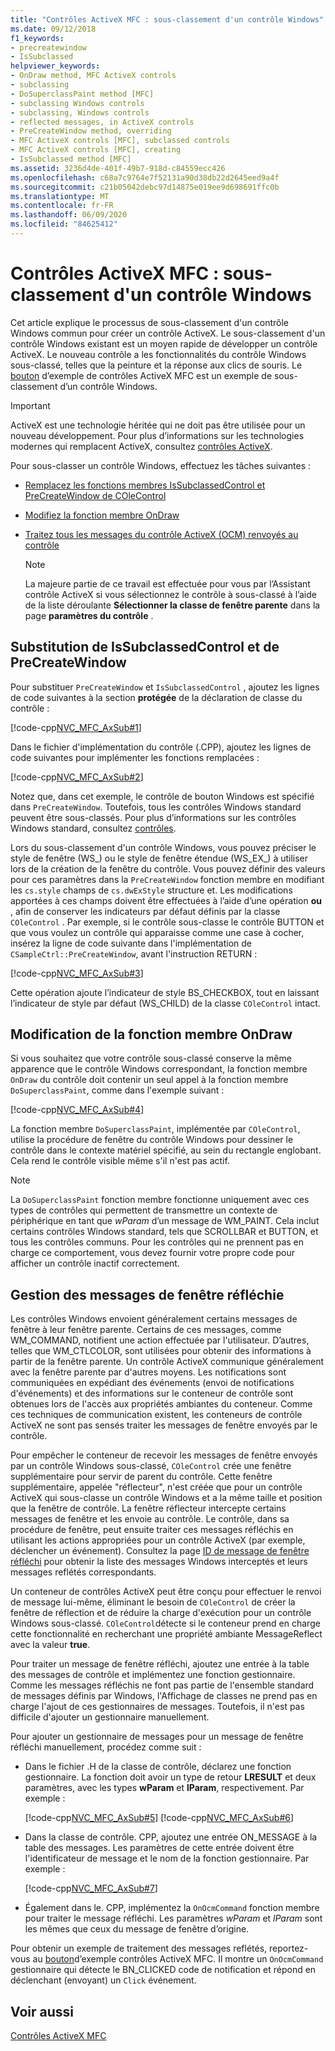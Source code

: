 ```yaml
---
title: "Contrôles ActiveX MFC : sous-classement d'un contrôle Windows"
ms.date: 09/12/2018
f1_keywords:
- precreatewindow
- IsSubclassed
helpviewer_keywords:
- OnDraw method, MFC ActiveX controls
- subclassing
- DoSuperclassPaint method [MFC]
- subclassing Windows controls
- subclassing, Windows controls
- reflected messages, in ActiveX controls
- PreCreateWindow method, overriding
- MFC ActiveX controls [MFC], subclassed controls
- MFC ActiveX controls [MFC], creating
- IsSubclassed method [MFC]
ms.assetid: 3236d4de-401f-49b7-918d-c84559ecc426
ms.openlocfilehash: c68a7c9764e7f52131a90d38db22d2645eed9a4f
ms.sourcegitcommit: c21b05042debc97d14875e019ee9d698691ffc0b
ms.translationtype: MT
ms.contentlocale: fr-FR
ms.lasthandoff: 06/09/2020
ms.locfileid: "84625412"
---
```

# <a name="mfc-activex-controls-subclassing-a-windows-control"></a>Contrôles ActiveX MFC : sous-classement d'un contrôle Windows

Cet article explique le processus de sous-classement d'un contrôle Windows commun pour créer un contrôle ActiveX. Le sous-classement d'un contrôle Windows existant est un moyen rapide de développer un contrôle ActiveX. Le nouveau contrôle a les fonctionnalités du contrôle Windows sous-classé, telles que la peinture et la réponse aux clics de souris. Le [bouton](../overview/visual-cpp-samples.md) d’exemple de contrôles ActiveX MFC est un exemple de sous-classement d’un contrôle Windows.

>[!IMPORTANT]
> ActiveX est une technologie héritée qui ne doit pas être utilisée pour un nouveau développement. Pour plus d’informations sur les technologies modernes qui remplacent ActiveX, consultez [contrôles ActiveX](activex-controls.md).

Pour sous-classer un contrôle Windows, effectuez les tâches suivantes :

- [Remplacez les fonctions membres IsSubclassedControl et PreCreateWindow de COleControl](#_core_overriding_issubclassedcontrol_and_precreatewindow)

- [Modifiez la fonction membre OnDraw](#_core_modifying_the_ondraw_member_function)

- [Traitez tous les messages du contrôle ActiveX (OCM) renvoyés au contrôle](#_core_handling_reflected_window_messages)

   > [!NOTE]
   > La majeure partie de ce travail est effectuée pour vous par l’Assistant contrôle ActiveX si vous sélectionnez le contrôle à sous-classé à l’aide de la liste déroulante **Sélectionner la classe de fenêtre parente** dans la page **paramètres du contrôle** .

## <a name="overriding-issubclassedcontrol-and-precreatewindow"></a><a name="_core_overriding_issubclassedcontrol_and_precreatewindow"></a>Substitution de IsSubclassedControl et de PreCreateWindow

Pour substituer `PreCreateWindow` et `IsSubclassedControl` , ajoutez les lignes de code suivantes à la section **protégée** de la déclaration de classe du contrôle :

[!code-cpp[NVC_MFC_AxSub#1](codesnippet/cpp/mfc-activex-controls-subclassing-a-windows-control_1.h)]

Dans le fichier d'implémentation du contrôle (.CPP), ajoutez les lignes de code suivantes pour implémenter les fonctions remplacées :

[!code-cpp[NVC_MFC_AxSub#2](codesnippet/cpp/mfc-activex-controls-subclassing-a-windows-control_2.cpp)]

Notez que, dans cet exemple, le contrôle de bouton Windows est spécifié dans `PreCreateWindow`. Toutefois, tous les contrôles Windows standard peuvent être sous-classés. Pour plus d’informations sur les contrôles Windows standard, consultez [contrôles](controls-mfc.md).

Lors du sous-classement d'un contrôle Windows, vous pouvez préciser le style de fenêtre (WS_) ou le style de fenêtre étendue (WS_EX_) à utiliser lors de la création de la fenêtre du contrôle. Vous pouvez définir des valeurs pour ces paramètres dans la `PreCreateWindow` fonction membre en modifiant les `cs.style` champs de `cs.dwExStyle` structure et. Les modifications apportées à ces champs doivent être effectuées à l’aide d’une opération **ou** , afin de conserver les indicateurs par défaut définis par la classe `COleControl` . Par exemple, si le contrôle sous-classe le contrôle BUTTON et que vous voulez un contrôle qui apparaisse comme une case à cocher, insérez la ligne de code suivante dans l'implémentation de `CSampleCtrl::PreCreateWindow`, avant l'instruction RETURN :

[!code-cpp[NVC_MFC_AxSub#3](codesnippet/cpp/mfc-activex-controls-subclassing-a-windows-control_3.cpp)]

Cette opération ajoute l’indicateur de style BS_CHECKBOX, tout en laissant l’indicateur de style par défaut (WS_CHILD) de la classe `COleControl` intact.

## <a name="modifying-the-ondraw-member-function"></a><a name="_core_modifying_the_ondraw_member_function"></a>Modification de la fonction membre OnDraw

Si vous souhaitez que votre contrôle sous-classé conserve la même apparence que le contrôle Windows correspondant, la fonction membre `OnDraw` du contrôle doit contenir un seul appel à la fonction membre `DoSuperclassPaint`, comme dans l'exemple suivant :

[!code-cpp[NVC_MFC_AxSub#4](codesnippet/cpp/mfc-activex-controls-subclassing-a-windows-control_4.cpp)]

La fonction membre `DoSuperclassPaint`, implémentée par `COleControl`, utilise la procédure de fenêtre du contrôle Windows pour dessiner le contrôle dans le contexte matériel spécifié, au sein du rectangle englobant. Cela rend le contrôle visible même s'il n'est pas actif.

> [!NOTE]
> La `DoSuperclassPaint` fonction membre fonctionne uniquement avec ces types de contrôles qui permettent de transmettre un contexte de périphérique en tant que *wParam* d’un message de WM_PAINT. Cela inclut certains contrôles Windows standard, tels que SCROLLBAR et BUTTON, et tous les contrôles communs. Pour les contrôles qui ne prennent pas en charge ce comportement, vous devez fournir votre propre code pour afficher un contrôle inactif correctement.

## <a name="handling-reflected-window-messages"></a><a name="_core_handling_reflected_window_messages"></a>Gestion des messages de fenêtre réfléchie

Les contrôles Windows envoient généralement certains messages de fenêtre à leur fenêtre parente. Certains de ces messages, comme WM_COMMAND, notifient une action effectuée par l'utilisateur. D’autres, telles que WM_CTLCOLOR, sont utilisées pour obtenir des informations à partir de la fenêtre parente. Un contrôle ActiveX communique généralement avec la fenêtre parente par d'autres moyens. Les notifications sont communiquées en expédiant des événements (envoi de notifications d'événements) et des informations sur le conteneur de contrôle sont obtenues lors de l'accès aux propriétés ambiantes du conteneur. Comme ces techniques de communication existent, les conteneurs de contrôle ActiveX ne sont pas sensés traiter les messages de fenêtre envoyés par le contrôle.

Pour empêcher le conteneur de recevoir les messages de fenêtre envoyés par un contrôle Windows sous-classé, `COleControl` crée une fenêtre supplémentaire pour servir de parent du contrôle. Cette fenêtre supplémentaire, appelée "réflecteur", n'est créée que pour un contrôle ActiveX qui sous-classe un contrôle Windows et a la même taille et position que la fenêtre de contrôle. La fenêtre réflecteur intercepte certains messages de fenêtre et les envoie au contrôle. Le contrôle, dans sa procédure de fenêtre, peut ensuite traiter ces messages réfléchis en utilisant les actions appropriées pour un contrôle ActiveX (par exemple, déclencher un événement). Consultez la page [ID de message de fenêtre réfléchi](reflected-window-message-ids.md) pour obtenir la liste des messages Windows interceptés et leurs messages reflétés correspondants.

Un conteneur de contrôles ActiveX peut être conçu pour effectuer le renvoi de message lui-même, éliminant le besoin de `COleControl` de créer la fenêtre de réflection et de réduire la charge d'exécution pour un contrôle Windows sous-classé. `COleControl`détecte si le conteneur prend en charge cette fonctionnalité en recherchant une propriété ambiante MessageReflect avec la valeur **true**.

Pour traiter un message de fenêtre réfléchi, ajoutez une entrée à la table des messages de contrôle et implémentez une fonction gestionnaire. Comme les messages réfléchis ne font pas partie de l'ensemble standard de messages définis par Windows, l'Affichage de classes ne prend pas en charge l'ajout de ces gestionnaires de messages. Toutefois, il n'est pas difficile d'ajouter un gestionnaire manuellement.

Pour ajouter un gestionnaire de messages pour un message de fenêtre réfléchi manuellement, procédez comme suit :

- Dans le fichier .H de la classe de contrôle, déclarez une fonction gestionnaire. La fonction doit avoir un type de retour **LRESULT** et deux paramètres, avec les types **wParam** et **lParam**, respectivement. Par exemple :

   [!code-cpp[NVC_MFC_AxSub#5](codesnippet/cpp/mfc-activex-controls-subclassing-a-windows-control_5.h)]
    [!code-cpp[NVC_MFC_AxSub#6](codesnippet/cpp/mfc-activex-controls-subclassing-a-windows-control_6.h)]

- Dans la classe de contrôle. CPP, ajoutez une entrée ON_MESSAGE à la table des messages. Les paramètres de cette entrée doivent être l'identificateur de message et le nom de la fonction gestionnaire. Par exemple :

   [!code-cpp[NVC_MFC_AxSub#7](codesnippet/cpp/mfc-activex-controls-subclassing-a-windows-control_7.cpp)]

- Également dans le. CPP, implémentez la `OnOcmCommand` fonction membre pour traiter le message réfléchi. Les paramètres *wParam* et *lParam* sont les mêmes que ceux du message de fenêtre d’origine.

Pour obtenir un exemple de traitement des messages reflétés, reportez-vous au [bouton](../overview/visual-cpp-samples.md)d’exemple contrôles ActiveX MFC. Il montre un `OnOcmCommand` gestionnaire qui détecte le BN_CLICKED code de notification et répond en déclenchant (envoyant) un `Click` événement.

## <a name="see-also"></a>Voir aussi

[Contrôles ActiveX MFC](mfc-activex-controls.md)
